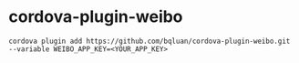 # cordova-plugin-weibo

```
cordova plugin add https://github.com/bqluan/cordova-plugin-weibo.git --variable WEIBO_APP_KEY=<YOUR_APP_KEY>
```
